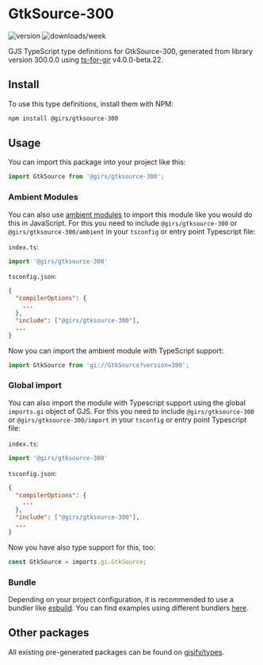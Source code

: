 
# GtkSource-300

![version](https://img.shields.io/npm/v/@girs/gtksource-300)
![downloads/week](https://img.shields.io/npm/dw/@girs/gtksource-300)


GJS TypeScript type definitions for GtkSource-300, generated from library version 300.0.0 using [ts-for-gir](https://github.com/gjsify/ts-for-gir) v4.0.0-beta.22.


## Install

To use this type definitions, install them with NPM:
```bash
npm install @girs/gtksource-300
```

## Usage

You can import this package into your project like this:
```ts
import GtkSource from '@girs/gtksource-300';
```

### Ambient Modules

You can also use [ambient modules](https://github.com/gjsify/ts-for-gir/tree/main/packages/cli#ambient-modules) to import this module like you would do this in JavaScript.
For this you need to include `@girs/gtksource-300` or `@girs/gtksource-300/ambient` in your `tsconfig` or entry point Typescript file:

`index.ts`:
```ts
import '@girs/gtksource-300'
```

`tsconfig.json`:
```json
{
  "compilerOptions": {
    ...
  },
  "include": ["@girs/gtksource-300"],
  ...
}
```

Now you can import the ambient module with TypeScript support: 

```ts
import GtkSource from 'gi://GtkSource?version=300';
```

### Global import

You can also import the module with Typescript support using the global `imports.gi` object of GJS.
For this you need to include `@girs/gtksource-300` or `@girs/gtksource-300/import` in your `tsconfig` or entry point Typescript file:

`index.ts`:
```ts
import '@girs/gtksource-300'
```

`tsconfig.json`:
```json
{
  "compilerOptions": {
    ...
  },
  "include": ["@girs/gtksource-300"],
  ...
}
```

Now you have also type support for this, too:

```ts
const GtkSource = imports.gi.GtkSource;
```

### Bundle

Depending on your project configuration, it is recommended to use a bundler like [esbuild](https://esbuild.github.io/). You can find examples using different bundlers [here](https://github.com/gjsify/ts-for-gir/tree/main/examples).

## Other packages

All existing pre-generated packages can be found on [gjsify/types](https://github.com/gjsify/types).

